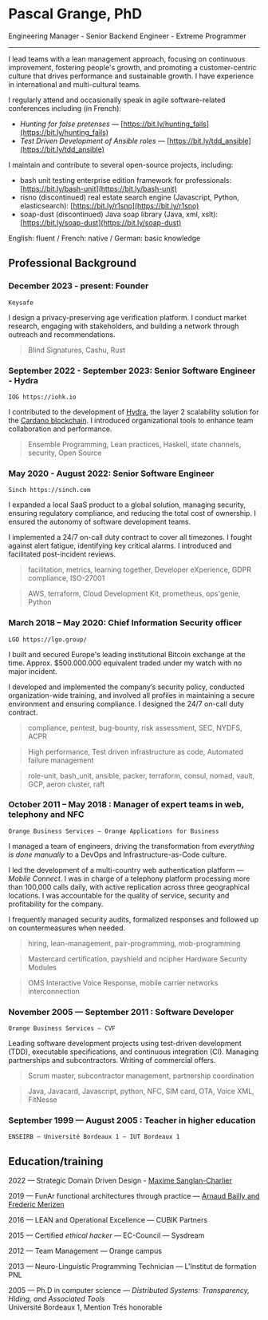 Pascal Grange, PhD
==================

Engineering Manager - Senior Backend Engineer - Extreme Programmer

<!--
> <email> phone number \
> postal address
-->

---

I lead teams with a lean management approach, focusing on continuous improvement, fostering people's growth, and promoting a customer-centric culture that drives performance and sustainable growth. I have experience in international and multi-cultural teams.

I regularly attend and occasionally speak in agile software-related conferences including (in French):

* *Hunting for false pretenses* — [https://bit.ly/hunting_fails](https://bit.ly/hunting_fails)
* *Test Driven Development of Ansible roles* — [https://bit.ly/tdd_ansible](https://bit.ly/tdd_ansible)

I maintain and contribute to several open-source projects, including:

* bash unit testing enterprise edition framework for professionals: [https://bit.ly/bash-unit](https://bit.ly/bash-unit)
* risno (discontinued) real estate search engine (Javascript, Python, elasticsearch): [https://bit.ly/r1sno](https://bit.ly/r1sno)
* soap-dust (discontinued) Java soap library (Java, xml, xslt): [https://bit.ly/soap-dust](https://bit.ly/soap-dust)

English: fluent / French: native / German: basic knowledge

Professional Background
-----------------------

### December 2023 - present: Founder

    Keysafe

I design a privacy-preserving age verification platform. I conduct market research, engaging with stakeholders, and building a network through outreach and recommendations.

> Blind Signatures, Cashu, Rust

### September 2022 - September 2023: Senior Software Engineer - Hydra

    IOG https://iohk.io

I contributed to the development of [Hydra](http://github.com/input-output-hk/hydra/), the layer 2 scalability solution for the [Cardano blockchain](https://cardano.org). I introduced organizational tools to enhance team collaboration and performance.

> Ensemble Programming, Lean practices, Haskell, state channels, security, Open Source

### May 2020 - August 2022: Senior Software Engineer

    Sinch https://sinch.com

I expanded a local SaaS product to a global solution, managing security, ensuring regulatory compliance, and reducing the total cost of ownership. I ensured the autonomy of software development teams.

I implemented a 24/7 on-call duty contract to cover all timezones. I fought against alert fatigue, identifying key critical alarms. I introduced and facilitated post-incident reviews.

> facilitation, metrics, learning together, Developer eXperience,
> GDPR compliance, ISO-27001

> AWS, terraform, Cloud Development Kit, prometheus, ops'genie, Python

<!-- p style="break-before: page;"></p -->

### March 2018 – May 2020: Chief Information Security officer

    LGO https://lgo.group/

I built and secured Europe's leading institutional Bitcoin exchange at the time.
Approx. $500.000.000 equivalent traded under my watch with no major incident.

I developed and implemented the company’s security policy, conducted organization-wide
training, and involved all profiles in maintaining a secure environment and ensuring compliance.
I designed the 24/7 on-call duty contract.

> compliance, pentest, bug-bounty, risk assessment,
> SEC, NYDFS, ACPR

> High performance, Test driven infrastructure as code,
> Automated failure management

> role-unit, bash_unit, ansible, packer, terraform, consul, nomad, vault, GCP, aeron cluster, raft


### October 2011 – May 2018 : Manager of expert teams in web, telephony and NFC

    Orange Business Services — Orange Applications for Business

I managed a team of engineers, driving the transformation from _everything is done manually_ to a DevOps and Infrastructure-as-Code culture.

I led the development of a multi-country web authentication platform — *Mobile Connect*. I was in charge of a telephony platform processing more than 100,000 calls daily, with active replication across three geographical locations. I was accountable for the quality of service, security and profitability for the company.

I frequently managed security audits, formalized responses and followed up on countermeasures when needed.

> hiring, lean-management,
> pair-programming, mob-programming

> Mastercard certification,
> payshield and ncipher Hardware Security Modules

> OMS Interactive Voice Response,
> mobile carrier networks interconnection

### November 2005 — September 2011 : Software Developer

    Orange Business Services — CVF

Leading software development projects using test-driven development (TDD), executable specifications, and continuous integration (CI). Managing partnerships and subcontractors. Writing of commercial offers.

> Scrum master, subcontractor management, partnership coordination

> Java, Javacard, Javascript, python, NFC, SIM card, OTA, Voice XML, FitNesse

### September 1999 — August 2005 : Teacher in higher education

    ENSEIRB — Université Bordeaux 1 — IUT Bordeaux 1

Education/training
------------------

2022 — Strategic Domain Driven Design - [Maxime Sanglan-Charlier](https://bit.ly/ddd-tra1ning)

2019 — FunAr functional architectures through practice — [Arnaud Bailly and Frederic Merizen](https://bit.ly/FunAr)

2016 — LEAN and Operational Excellence — CUBIK Partners

2015 — Certified *ethical hacker* — EC-Council — Sysdream

2012  — Team Management — Orange campus

2013 — Neuro-Linguistic Programming Technician — L'Institut de formation PNL

2005 — Ph.D in computer science — *Distributed Systems: Transparency, Hiding, and Associated Tools*\
Université Bordeaux 1, Mention Trés honorable